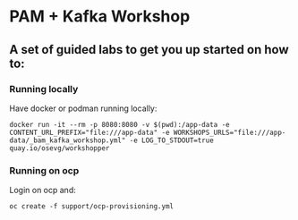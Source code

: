 # PAM + Kafka Workshop

A set of guided labs to get you up started on how to:
- 
### Running locally

Have docker or podman running locally:

```````
docker run -it --rm -p 8080:8080 -v $(pwd):/app-data -e CONTENT_URL_PREFIX="file:///app-data" -e WORKSHOPS_URLS="file:///app-data/_bam_kafka_workshop.yml" -e LOG_TO_STDOUT=true quay.io/osevg/workshopper
```````

### Running on ocp

Login on ocp and:

````
oc create -f support/ocp-provisioning.yml
````
